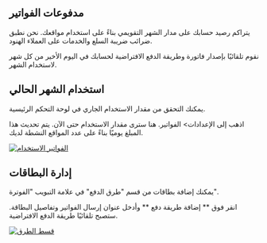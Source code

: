 ## مدفوعات الفواتير

يتراكم رصيد حسابك على مدار الشهر التقويمي بناءً على استخدام مواقعك. نحن نطبق ضرائب ضريبة السلع والخدمات على العملاء الهنود.

نقوم تلقائيًا بإصدار فاتورة وطريقة الدفع الافتراضية لحسابك في اليوم الأخير من كل شهر لاستخدام الشهر.

## استخدام الشهر الحالي

يمكنك التحقق من مقدار الاستخدام الجاري في لوحة التحكم الرئيسية.

اذهب إلى الإعدادات> الفواتير. هنا سترى مقدار الاستخدام حتى الآن. يتم تحديث هذا المبلغ يوميًا بناءً على عدد المواقع النشطة لديك.

[![الفواتير
الاستخدام](https://frappecloud.com/assets/press/images/docs/billing-usage.png)](https://frappecloud.com/assets/press/images/docs/billing-usage.png)

## إدارة البطاقات

يمكنك إضافة بطاقات من قسم "طرق الدفع" في علامة التبويب "الفوترة".

انقر فوق ** إضافة طريقة دفع ** وأدخل عنوان إرسال الفواتير وتفاصيل البطاقة. ستصبح تلقائيًا طريقة الدفع الافتراضية.

[![قسط
الطرق](https://frappecloud.com/assets/press/images/docs/payment-methods.png)](https://frappecloud.com/assets/press/images/docs/payment-methods.png)
